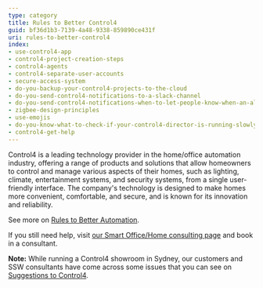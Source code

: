 ```yaml
---
type: category
title: Rules to Better Control4
guid: bf36d1b3-7139-4a48-9338-859890ce431f
uri: rules-to-better-control4
index:
- use-control4-app
- control4-project-creation-steps
- control4-agents
- control4-separate-user-accounts
- secure-access-system
- do-you-backup-your-control4-projects-to-the-cloud
- do-you-send-control4-notifications-to-a-slack-channel
- do-you-send-control4-notifications-when-to-let-people-know-when-an-alarm-is-triggered
- zigbee-design-principles
- use-emojis
- do-you-know-what-to-check-if-your-control4-director-is-running-slowly
- control4-get-help
---
```


Control4 is a leading technology provider in the home/office automation industry, offering a range of products and solutions that allow homeowners to control and manage various aspects of their homes, such as lighting, climate, entertainment systems, and security systems, from a single user-friendly interface. The company's technology is designed to make homes more convenient, comfortable, and secure, and is known for its innovation and reliability.

See more on [Rules to Better Automation](/rules-to-better-automation).

If you still need help, visit [our Smart Office/Home consulting page](https://www.ssw.com.au/ssw/Consulting/Smart-Office-and-Smart-Home.aspx) and book in a consultant.

**Note:** While running a Control4 showroom in Sydney, our customers and SSW consultants have come across some issues that you can see on [Suggestions to Control4](https://bettersoftwaresuggestions.com/category/control4).
